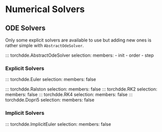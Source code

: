 # Numerical Solvers

## ODE Solvers

Only some explicit solvers are available to use but adding new ones is rather simple with `AbstractOdeSolver`.

::: torchdde.AbstractOdeSolver
    selection:
        members:
            - init
            - order
            - step

### Explicit Solvers

::: torchdde.Euler
    selection:
        members: false
        
::: torchdde.Ralston
    selection:
        members: false
::: torchdde.RK2
    selection:
        members: false
::: torchdde.RK4
    selection:
        members: false
::: torchdde.Dopri5
    selection:
        members: false

### Implicit Solvers

::: torchdde.ImplicitEuler
    selection:
        members: false
